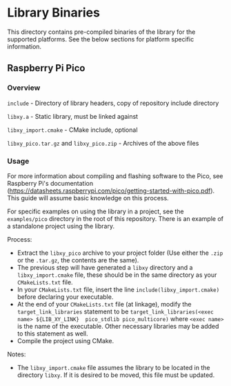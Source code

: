 # Library Binaries

This directory contains pre-compiled binaries of the library for the supported platforms. See the below sections for platform specific information.

## Raspberry Pi Pico

### Overview

`include` - Directory of library headers, copy of repository include directory

`libxy.a` - Static library, must be linked against

`libxy_import.cmake` - CMake include, optional

`libxy_pico.tar.gz` and `libxy_pico.zip` - Archives of the above files

### Usage

For more information about compiling and flashing software to the Pico, see Raspberry Pi's documentation (https://datasheets.raspberrypi.com/pico/getting-started-with-pico.pdf). This guide will assume basic knowledge on this process.

For specific examples on using the library in a project, see the `examples/pico` directory in the root of this repository. There is an example of a standalone project using the library.

Process:

 - Extract the `libxy_pico` archive to your project folder (Use either the `.zip` or the `.tar.gz`, the contents are the same).
 - The previous step will have generated a `libxy` directory and a `libxy_import.cmake` file, these should be in the same directory as your `CMakeLists.txt` file.
 - In your `CMakeLists.txt` file, insert the line `include(libxy_import.cmake)` before declaring your executable.
 - At the end of your `CMakeLists.txt` file (at linkage), modify the `target_link_libraries` statement to be `target_link_libraries(<exec name> ${LIB_XY_LINK}  pico_stdlib pico_multicore)` where `<exec name>` is the name of the executable. Other necessary libraries may be added to this statement as well.
 - Compile the project using CMake.

Notes:

- The `libxy_import.cmake` file assumes the library to be located in the directory `libxy`. If it is desired to be moved, this file must be updated.